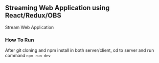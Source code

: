 ## Streaming Web Application using React/Redux/OBS

Stream Web Application

### How To Run

After git cloning and npm install in both server/client, cd to server and run command `npm run dev`
